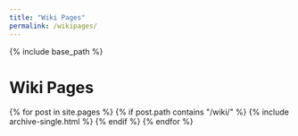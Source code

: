 ```yaml
---
title: "Wiki Pages"
permalink: /wikipages/
---
```


{% include base_path %}

<h1><i class="fa fa-list-ul" aria-hidden="true"></i>Wiki Pages</h1>
{% for post in site.pages %}
  {% if post.path contains "/wiki/" %}
    {% include archive-single.html %}
  {% endif %}
{% endfor %}